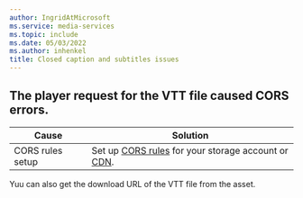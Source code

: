 ```yaml
---
author: IngridAtMicrosoft
ms.service: media-services
ms.topic: include
ms.date: 05/03/2022
ms.author: inhenkel
title: Closed caption and subtitles issues
---
```


<!-- 2204220040000581 -->

## The player request for the VTT file caused CORS errors.

| Cause | Solution |
| ----- | -------- |
| CORS rules setup | Set up [CORS rules](/rest/api/storageservices/cross-origin-resource-sharing--cors--support-for-the-azure-storage-services) for your storage account or [CDN](/azure/cdn/cdn-cors). |

Yuu can also get the download URL of the VTT file from the asset.
